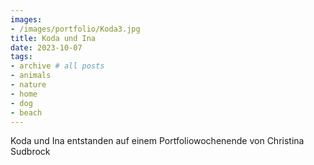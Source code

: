 ```yaml
---
images:
- /images/portfolio/Koda3.jpg
title: Koda und Ina
date: 2023-10-07
tags:
- archive # all posts
- animals
- nature
- home
- dog 
- beach
---
```

Koda und Ina entstanden auf einem Portfoliowochenende von Christina Sudbrock